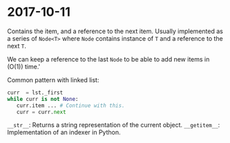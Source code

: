 # 2017-10-11

Contains the item, and a reference to the next item. Usually implemented as a series of `Node<T>` where `Node` contains instance of `T` and a reference to the next `T`.

We can keep a reference to the last `Node` to be able to add new items in \(O(1)\) time.'

Common pattern with linked list:
```python
curr  = lst._first
while curr is not None:
   curr.item ... # Continue with this.
   curr = curr.next
```

`__str__`: Returns a string representation of the current object.
`__getitem__`: Implementation of an indexer in Python.